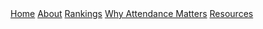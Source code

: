 <!DOCTYPE html>
<html lang="en">
  <head>
    <meta charset="UTF-8" />
    <meta name="viewport" content="width=device-width, initial-scale=1.0" />
    <title>Chesterfield Shows Up</title>
    <link href="./styles.css" rel="stylesheet" />
  </head>
  <body>
    <nav>
      <a href="./index.html">Home</a>
      <a href="./about.html">About</a>
      <a href="./rankings.html">Rankings</a>
      <a href="./whyattendancematters.html">Why Attendance Matters</a>
      <a href="./resources.html">Resources</a>
    </nav>
  </body>
</html>
